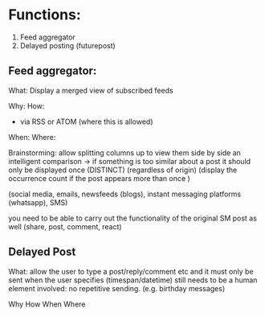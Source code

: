 # Functions:

1. Feed aggregator
2. Delayed posting (futurepost)

## Feed aggregator:

What:
Display a merged view of subscribed feeds

Why:
How:
- via RSS or ATOM (where this is allowed)

When:
Where:

Brainstorming:
allow splitting columns up to view them side by side
an intelligent comparison -> if something is too similar about a post it should only be displayed once (DISTINCT) (regardless of origin) (display the occurrence count if the post appears more than once )

(social media, emails, newsfeeds (blogs), instant messaging platforms (whatsapp), SMS)

you need to be able to carry out the functionality of the original SM post as well (share, post, comment, react)


## Delayed Post

What:
allow the user to type a post/reply/comment etc and it must only be sent when the user specifies (timespan/datetime)
still needs to be a human element involved: no repetitive sending. (e.g. birthday messages)

Why
How
When
Where
